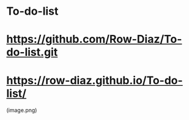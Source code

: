 # To-do-list
# https://github.com/Row-Diaz/To-do-list.git
# https://row-diaz.github.io/To-do-list/
(image.png)